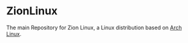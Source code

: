# ZionLinux
The main Repository for Zion Linux, a Linux distribution based on [Arch Linux](https://archlinux.org).
